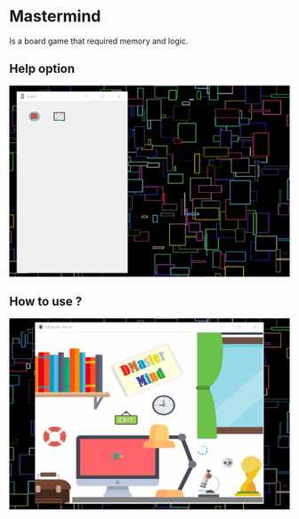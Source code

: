 # Mastermind

Is a board game that required memory and logic.

## Help option
![Help option](demo/help.gif)

## How to use ?
![Help option](demo/howToUse.gif)
